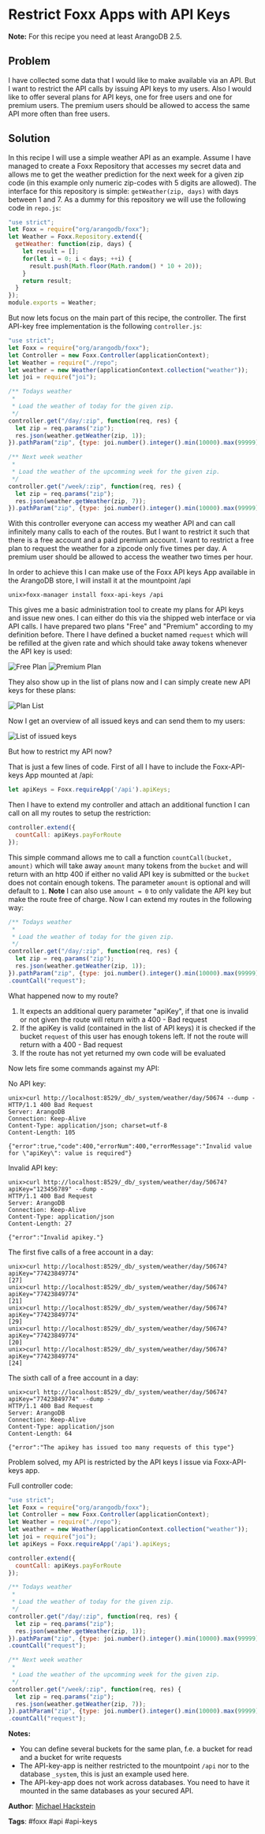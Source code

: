 # Restrict Foxx Apps with API Keys

**Note:** For this recipe you need at least ArangoDB 2.5.

## Problem

I have collected some data that I would like to make available via an API.
But I want to restrict the API calls by issuing API keys to my users.
Also I would like to offer several plans for API keys, one for free users and one for premium users.
The premium users should be allowed to access the same API more often than free users.

## Solution

In this recipe I will use a simple weather API as an example.
Assume I have managed to create a Foxx Repository that accesses my secret data
and allows me to get the weather prediction for the next week for a given zip code (in this example only numeric zip-codes with 5 digits are allowed).
The interface for this repository is simple: `getWeather(zip, days)` with days between 1 and 7.
As a dummy for this repository we will use the following code in `repo.js`:

```js
"use strict";
let Foxx = require("org/arangodb/foxx");
let Weather = Foxx.Repository.extend({
  getWeather: function(zip, days) {
    let result = [];
    for(let i = 0; i < days; ++i) {
      result.push(Math.floor(Math.random() * 10 + 20));
    }
    return result;
  }
});
module.exports = Weather;
```

But now lets focus on the main part of this recipe, the controller.
The first API-key free implementation is the following `controller.js`:

```js
"use strict";
let Foxx = require("org/arangodb/foxx");
let Controller = new Foxx.Controller(applicationContext);
let Weather = require("./repo";
let weather = new Weather(applicationContext.collection("weather"));
let joi = require("joi");

/** Todays weather
 *
 * Load the weather of today for the given zip.
 */
controller.get("/day/:zip", function(req, res) {
  let zip = req.params("zip");
  res.json(weather.getWeather(zip, 1));
}).pathParam("zip", {type: joi.number().integer().min(10000).max(99999);

/** Next week weather
 *
 * Load the weather of the upcomming week for the given zip.
 */
controller.get("/week/:zip", function(req, res) {
  let zip = req.params("zip");
  res.json(weather.getWeather(zip, 7));
}).pathParam("zip", {type: joi.number().integer().min(10000).max(99999);
```

With this controller everyone can access my weather API and can call infinitely many calls to each of the routes.
But I want to restrict it such that there is a free account and a paid premium account.
I want to restrict a free plan to request the weather for a zipcode only five times per day.
A premium user should be allowed to access the weather two times per hour.

In order to achieve this I can make use of the Foxx API keys App available in the ArangoDB store, I will install it at the mountpoint /api

```
unix>foxx-manager install foxx-api-keys /api
```

This gives me a basic administration tool to create my plans for API keys and issue new ones.
I can either do this via the shipped web interface or via API calls.
I have prepared two plans "Free" and "Premium" according to my definition before. There I have defined a bucket named `request` which will be refilled at the given rate and which should take away tokens whenever the API key is used:

![Free Plan](assets/FoxxApiKeys/FreePlan.png)
![Premium Plan](assets/FoxxApiKeys/PremiumPlan.png)

They also show up in the list of plans now and I can simply create new API keys for these plans:

![Plan List](assets/FoxxApiKeys/PlansList.png)

Now I get an overview of all issued keys and can send them to my users:

![List of issued keys](assets/FoxxApiKeys/KeyList.png)

But how to restrict my API now?

That is just a few lines of code.
First of all I have to include the Foxx-API-keys App mounted at /api:

```js
let apiKeys = Foxx.requireApp('/api').apiKeys;
```

Then I have to extend my controller and attach an additional function I can call on all my routes to setup the restriction:

```js
controller.extend({
  countCall: apiKeys.payForRoute
});

```

This simple command allows me to call a function `countCall(bucket, amount)` which will take away `amount` many tokens from the `bucket` and will return with an http 400 if either no valid API key is submitted or the `bucket` does not contain enough tokens.
The parameter `amount` is optional and will default to `1`.
**Note** I can also use `amount = 0` to only validate the API key but make the route free of charge.
Now I can extend my routes in the following way:

```js
/** Todays weather
 *
 * Load the weather of today for the given zip.
 */
controller.get("/day/:zip", function(req, res) {
  let zip = req.params("zip");
  res.json(weather.getWeather(zip, 1));
}).pathParam("zip", {type: joi.number().integer().min(10000).max(99999)
.countCall("request");
```

What happened now to my route?

1. It expects an additional query parameter "apiKey", if that one is invalid or not given the route will return with a 400 - Bad request
2. If the apiKey is valid (contained in the list of API keys) it is checked if the bucket `request` of this user has enough tokens left. If not the route will return with a 400 - Bad request
3. If the route has not yet returned my own code will be evaluated

Now lets fire some commands against my API:

No API key:
```
unix>curl http://localhost:8529/_db/_system/weather/day/50674 --dump -
HTTP/1.1 400 Bad Request
Server: ArangoDB
Connection: Keep-Alive
Content-Type: application/json; charset=utf-8
Content-Length: 105

{"error":true,"code":400,"errorNum":400,"errorMessage":"Invalid value for \"apiKey\": value is required"}

```

Invalid API key:
```
unix>curl http://localhost:8529/_db/_system/weather/day/50674?apiKey="123456789" --dump -
HTTP/1.1 400 Bad Request
Server: ArangoDB
Connection: Keep-Alive
Content-Type: application/json
Content-Length: 27

{"error":"Invalid apikey."}
```

The first five calls of a free account in a day:
```
unix>curl http://localhost:8529/_db/_system/weather/day/50674?apiKey="77423849774"
[27]
unix>curl http://localhost:8529/_db/_system/weather/day/50674?apiKey="77423849774"
[21]
unix>curl http://localhost:8529/_db/_system/weather/day/50674?apiKey="77423849774"
[29]
unix>curl http://localhost:8529/_db/_system/weather/day/50674?apiKey="77423849774"
[20]
unix>curl http://localhost:8529/_db/_system/weather/day/50674?apiKey="77423849774"
[24]
```

The sixth call of a free account in a day:
```
unix>curl http://localhost:8529/_db/_system/weather/day/50674?apiKey="77423849774" --dump -
HTTP/1.1 400 Bad Request
Server: ArangoDB
Connection: Keep-Alive
Content-Type: application/json
Content-Length: 64

{"error":"The apikey has issued too many requests of this type"}
```

Problem solved, my API is restricted by the API keys I issue via Foxx-API-keys app.

Full controller code:

```js
"use strict";
let Foxx = require("org/arangodb/foxx");
let Controller = new Foxx.Controller(applicationContext);
let Weather = require("./repo");
let weather = new Weather(applicationContext.collection("weather"));
let joi = require("joi");
let apiKeys = Foxx.requireApp('/api').apiKeys;

controller.extend({
  countCall: apiKeys.payForRoute
});

/** Todays weather
 *
 * Load the weather of today for the given zip.
 */
controller.get("/day/:zip", function(req, res) {
  let zip = req.params("zip");
  res.json(weather.getWeather(zip, 1));
}).pathParam("zip", {type: joi.number().integer().min(10000).max(99999)
.countCall("request");

/** Next week weather
 *
 * Load the weather of the upcomming week for the given zip.
 */
controller.get("/week/:zip", function(req, res) {
  let zip = req.params("zip");
  res.json(weather.getWeather(zip, 7));
}).pathParam("zip", {type: joi.number().integer().min(10000).max(99999)
.countCall("request");

```

**Notes:**
* You can define several buckets for the same plan, f.e. a bucket for read and a bucket for write requests
* The API-key-app is neither restricted to the mountpoint `/api` nor to the database `_system`, this is just an example used here.
* The API-key-app does not work across databases. You need to have it mounted in the same databases as your secured API.

**Author**: [Michael Hackstein](https://github.com/mchacki)

**Tags**: #foxx #api #api-keys

